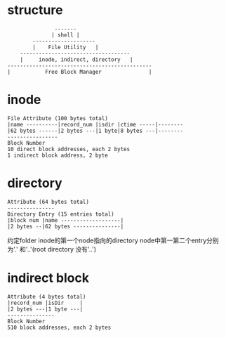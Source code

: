 # structure

```
               -------
              | shell |
        --------------------
        |    File Utility   |
    -----------------------------------
    |     inode, indirect, directory   |
----------------------------------------------
|           Free Block Manager               |
```

# inode

```
File Attribute (100 bytes total)
|name ----------|record_num |isdir |ctime -----|--------
|62 bytes ------|2 bytes ---|1 byte|8 bytes ---|--------
----------------
Block Number
10 direct block addresses, each 2 bytes
1 indirect block address, 2 byte
```

# directory

```
Attribute (64 bytes total)
---------------
Directory Entry (15 entries total)
|block num |name -------------------|
|2 bytes --|62 bytes ---------------|
```

约定folder inode的第一个node指向的directory node中第一第二个entry分别为'.' 和'..'(root directory 没有'..')

# indirect block

```
Attribute (4 bytes total)
|record_num |isDir     |
|2 bytes ---|1 byte ---|
---------------
Block Number
510 block addresses, each 2 bytes
```